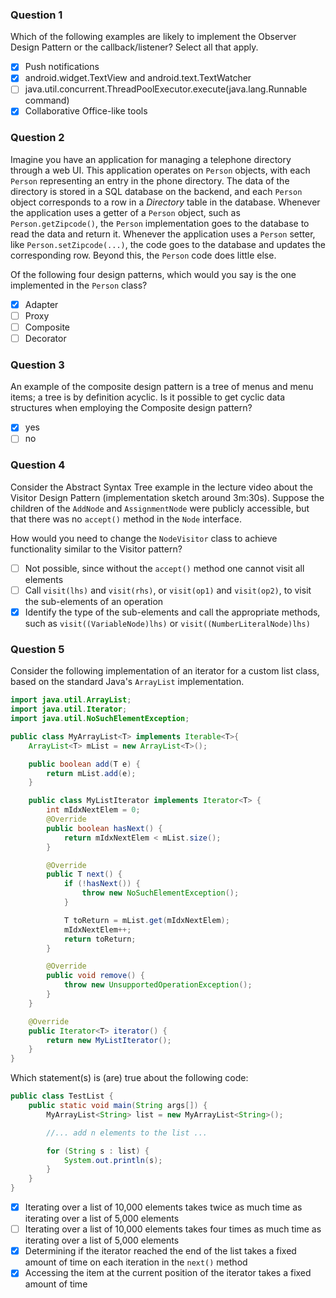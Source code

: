 ### Question 1

Which of the following examples are likely to implement the Observer Design Pattern or the callback/listener? Select all that apply.

- [x] Push notifications 
- [x] android.widget.TextView and android.text.TextWatcher 
- [ ] java.util.concurrent.ThreadPoolExecutor.execute(java.lang.Runnable command)
- [x] Collaborative Office-like tools

### Question 2

Imagine you have an application for managing a telephone directory through a web UI.  This application operates on `Person` objects, with each `Person` representing an entry in the phone directory. The data of the directory is stored in a SQL database on the backend, and each `Person` object corresponds to a row in a _Directory_ table in the database. Whenever the application uses a getter of a `Person` object, such as `Person.getZipcode()`, the `Person` implementation goes to the database to read the data and return it. Whenever the application uses a `Person` setter, like `Person.setZipcode(...)`, the code goes to the database and updates the corresponding row. Beyond this, the `Person` code does little else.

Of the following four design patterns, which would you say is the one implemented in the `Person` class?

- [x] Adapter
- [ ] Proxy
- [ ] Composite
- [ ] Decorator

### Question 3

An example of the composite design pattern is a tree of menus and menu items; a tree is by definition acyclic. Is it possible to get cyclic data structures when employing the Composite design pattern?

- [x] yes
- [ ] no

### Question 4

Consider the Abstract Syntax Tree example in the lecture video about the Visitor Design Pattern (implementation sketch around 3m:30s). Suppose the children of the `AddNode` and `AssignmentNode` were publicly accessible, but that there was no `accept()` method in the `Node` interface.

How would you need to change the `NodeVisitor` class to achieve functionality similar to the Visitor pattern?

- [ ] Not possible, since without the `accept()` method one cannot visit all elements
- [ ] Call `visit(lhs)` and `visit(rhs)`, or `visit(op1)` and `visit(op2)`, to visit the sub-elements of an operation
- [x] Identify the type of the sub-elements and call the appropriate methods, such as `visit((VariableNode)lhs)` or `visit((NumberLiteralNode)lhs)`

### Question 5

Consider the following implementation of an iterator for a custom list class, based on the standard Java's `ArrayList` implementation.

```java
import java.util.ArrayList;
import java.util.Iterator;
import java.util.NoSuchElementException;

public class MyArrayList<T> implements Iterable<T>{
    ArrayList<T> mList = new ArrayList<T>();

    public boolean add(T e) {
        return mList.add(e);
    }

    public class MyListIterator implements Iterator<T> {
        int mIdxNextElem = 0;
        @Override
        public boolean hasNext() {
            return mIdxNextElem < mList.size();
        }

        @Override
        public T next() {
            if (!hasNext()) {
                throw new NoSuchElementException();
            }

            T toReturn = mList.get(mIdxNextElem);
            mIdxNextElem++;
            return toReturn;
        }

        @Override
        public void remove() {
            throw new UnsupportedOperationException();
        }
    }

    @Override
    public Iterator<T> iterator() {
        return new MyListIterator();
    }
}
```

Which statement(s) is (are) true about the following code:

```java
public class TestList {
    public static void main(String args[]) {
        MyArrayList<String> list = new MyArrayList<String>();

        //... add n elements to the list ...

        for (String s : list) {
            System.out.println(s);
        }
    }
}
```

- [x] Iterating over a list of 10,000 elements takes twice as much time as iterating over a list of 5,000 elements
- [ ] Iterating over a list of 10,000 elements takes four times as much time as iterating over a list of 5,000 elements
- [x] Determining if the iterator reached the end of the list takes a fixed amount of time on each iteration in the `next()` method
- [x] Accessing the item at the current position of the iterator takes a fixed amount of time